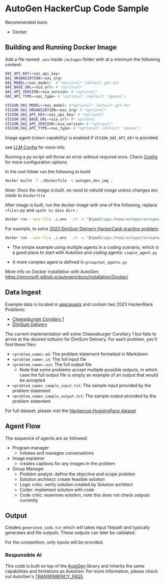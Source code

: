 # AutoGen HackerCup Code Sample
Recommended tools:
- Docker

## Building and Running Docker Image


Add a file named `.env` inside `/autogen` folder with at a minimum the following content:
```bash
OAI_API_KEY=<oai_api_key> 
OAI_ORGANIZATION=<oai_org>
OAI_MODEL=<oai_model>  # *optional* (default gpt-4o) 
OAI_BASE_URL=<oia_url> # *optional* 
OAI_API_VERSION=<oia_version> # *optional*
OAI_API_TYPE=<oai_type> # *optional* (default "openai")

VISION_OAI_MODEL=<oai_model> #*optional* (default gpt-4o) 
VISION_OAI_ORGANIZATION=<oai_org> # *optional* 
VISION_OAI_API_KEY=<oai_api_key> # *optional* 
VISION_OAI_BASE_URL=<oia_url> #* optional
VISION_OAI_API_VERSION=<oia_version> # *optional*
VISION_OAI_API_TYPE=<oai_type> # *optional* (default "openai")
```
Image agent (vision capability) is enabled if `VISION_OAI_API_KEY` is provided.

see [LLM Config](https://microsoft.github.io/autogen/docs/topics/llm_configuration/) for more info.

Running a py script  will throw an error without required envs. Check [Config](./app/config/config.py) for more configuration options.

In the root folder run the following to build
```bash
docker build -f ./Dockerfile -t autogen_dev_img .
```
*Note: Once the image is built, no need to rebuild image unless changes are made to `Dockerfile`*

After image is built, run the docker image with one of the following, replace `<file`>.py and `<path to data dir`>  :

```bash 
docker run --env-file ./.env  -it -v "$(pwd)/app:/home/autogen/autogen/app" autogen_dev_img:latest python /home/autogen/autogen/app/<file>.py <path to data dir> 
```
For example,  to solve [2023 DimSum Delivery HackerCank practice problem](https://www.facebook.com/codingcompetitions/hacker-cup/2023/practice-round/problems/B):

```bash 
docker run --env-file ./.env  -it -v "$(pwd)/app:/home/autogen/autogen/app" autogen_dev_img:latest python /home/autogen/autogen/app/hackercup.py /home/autogen/autogen/app/assets/nim_sum_dim_sum
```

- The simple example using multiple agents in a coding scenario, which is a good place to start with AutoGen and coding agents:
`simple_agent.py`

- A more complex agent is defined in `groupchat_agents.py`

More info on Docker installation with AutoGen:  https://microsoft.github.io/autogen/docs/installation/Docker/


## Data Ingest
Example data is located in [app/assets](./app/assets/) and contain two 2023 HackerRank Problems:
- [Cheeseburger Corollary 1](https://www.facebook.com/codingcompetitions/hacker-cup/2023/practice-round/problems/A1)
- [DimSum Delivery](https://www.facebook.com/codingcompetitions/hacker-cup/2023/practice-round/problems/B)

The current implementation will solve Cheeseburger Corollary 1 but fails to arrive at the desired soltuion for DimSum Delivery.
For each problem, you'll find these files:

* `<problem_name>.md`: The problem statement formatted in Markdown
* `<problem_name>.in`: The full input file
* `<problem_name>.out`: The full output file
  * Note that some problems accept multiple possible outputs, in which case the full output file is simply an example of an output that would be accepted
* `<problem_name>_sample_input.txt`: The sample input provided by the problem statement
* `<problem_name>_sample_output.txt`: The sample output provided by the problem statement

For full dataset, please visit the [Hackercup HuggingFace dataset](https://huggingface.co/datasets/hackercupai/hackercup)


## Agent Flow

The sequence of agents are as followed: 
- Program manager
    - initiates and manages conversations
- Image explainer
    - creates captions for any images in the problem
- Group Manager
    - Problem analyst: define the objective and scope problem
    - Solution architect: create feasible solution 
    - Logic critic: verify solution created by Solution architect 
    - Coder: implement solution with code
    - Code critic: examines solution, note this does not check outputs currently


## Output
Creates `generated_code.txt` which will takes input filepath and typically generates and file outputs. These outputs can later be validated.

For the competition, only inputs will be provided.


### Responsible AI
This code is built on top of the [AutoGen](https://github.com/microsoft/autogen) library and inherits the same capabilities and limitations as AutoGen. For more information, please check out AutoGen's [TRANSPARENCY_FAQS](https://github.com/microsoft/autogen/blob/main/TRANSPARENCY_FAQS.md)
